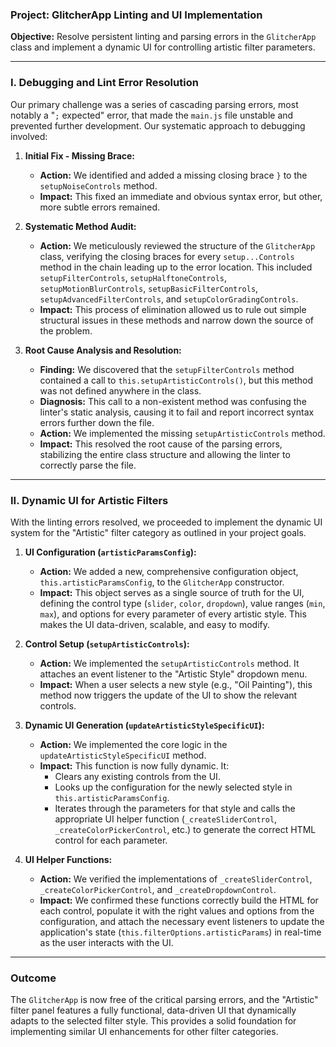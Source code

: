 ### Project: GlitcherApp Linting and UI Implementation

**Objective:** Resolve persistent linting and parsing errors in the `GlitcherApp` class and implement a dynamic UI for controlling artistic filter parameters.

---

### I. Debugging and Lint Error Resolution

Our primary challenge was a series of cascading parsing errors, most notably a "`;` expected" error, that made the `main.js` file unstable and prevented further development. Our systematic approach to debugging involved:

1.  **Initial Fix - Missing Brace:**
    *   **Action:** We identified and added a missing closing brace `}` to the `setupNoiseControls` method.
    *   **Impact:** This fixed an immediate and obvious syntax error, but other, more subtle errors remained.

2.  **Systematic Method Audit:**
    *   **Action:** We meticulously reviewed the structure of the `GlitcherApp` class, verifying the closing braces for every `setup...Controls` method in the chain leading up to the error location. This included `setupFilterControls`, `setupHalftoneControls`, `setupMotionBlurControls`, `setupBasicFilterControls`, `setupAdvancedFilterControls`, and `setupColorGradingControls`.
    *   **Impact:** This process of elimination allowed us to rule out simple structural issues in these methods and narrow down the source of the problem.

3.  **Root Cause Analysis and Resolution:**
    *   **Finding:** We discovered that the `setupFilterControls` method contained a call to `this.setupArtisticControls()`, but this method was not defined anywhere in the class.
    *   **Diagnosis:** This call to a non-existent method was confusing the linter's static analysis, causing it to fail and report incorrect syntax errors further down the file.
    *   **Action:** We implemented the missing `setupArtisticControls` method.
    *   **Impact:** This resolved the root cause of the parsing errors, stabilizing the entire class structure and allowing the linter to correctly parse the file.

---

### II. Dynamic UI for Artistic Filters

With the linting errors resolved, we proceeded to implement the dynamic UI system for the "Artistic" filter category as outlined in your project goals.

1.  **UI Configuration (`artisticParamsConfig`):**
    *   **Action:** We added a new, comprehensive configuration object, `this.artisticParamsConfig`, to the `GlitcherApp` constructor.
    *   **Impact:** This object serves as a single source of truth for the UI, defining the control type (`slider`, `color`, `dropdown`), value ranges (`min`, `max`), and options for every parameter of every artistic style. This makes the UI data-driven, scalable, and easy to modify.

2.  **Control Setup (`setupArtisticControls`):**
    *   **Action:** We implemented the `setupArtisticControls` method. It attaches an event listener to the "Artistic Style" dropdown menu.
    *   **Impact:** When a user selects a new style (e.g., "Oil Painting"), this method now triggers the update of the UI to show the relevant controls.

3.  **Dynamic UI Generation (`updateArtisticStyleSpecificUI`):**
    *   **Action:** We implemented the core logic in the `updateArtisticStyleSpecificUI` method.
    *   **Impact:** This function is now fully dynamic. It:
        *   Clears any existing controls from the UI.
        *   Looks up the configuration for the newly selected style in `this.artisticParamsConfig`.
        *   Iterates through the parameters for that style and calls the appropriate UI helper function (`_createSliderControl`, `_createColorPickerControl`, etc.) to generate the correct HTML control for each parameter.

4.  **UI Helper Functions:**
    *   **Action:** We verified the implementations of `_createSliderControl`, `_createColorPickerControl`, and `_createDropdownControl`.
    *   **Impact:** We confirmed these functions correctly build the HTML for each control, populate it with the right values and options from the configuration, and attach the necessary event listeners to update the application's state (`this.filterOptions.artisticParams`) in real-time as the user interacts with the UI.

---

### Outcome

The `GlitcherApp` is now free of the critical parsing errors, and the "Artistic" filter panel features a fully functional, data-driven UI that dynamically adapts to the selected filter style. This provides a solid foundation for implementing similar UI enhancements for other filter categories.

